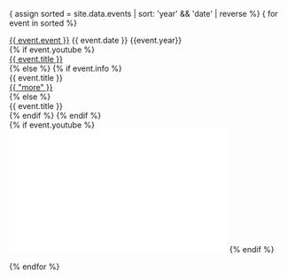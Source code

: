 ---
---

<!--
{% for event in site.data.events %}
-->

{ assign sorted = site.data.events | sort: 'year' && 'date' | reverse %}
{ for event in sorted %}

<div class="eventsoddeven">
<div class="event-wrapper">
<div class="event-content">
<div class="event-name">
<a href="{{event.url}}">{{ event.event }}</a>
    {{ event.date }} {{event.year}}  
</div>
    {% if event.youtube %}
<div class="event-youtube"><a href="{{ event.youtube }}">{{ event.title }}</a>
</div>
    {% else %}
        {% if event.info %}
<div class="event-title">{{ event.title }}
</div>
<div class="info"><a href="{{ event.info }}">{{ "more" }}</a>
</div>
        {% else %}
<div class="event-title">{{ event.title }}
</div>
        {% endif %}
    {% endif %}
</div>
    {% if event.youtube %}
<iframe class="itemvid" width="393.75" height="221.625" src="{{ event.embed }}" frameborder="0" allow="accelerometer; clipboard-write; encrypted-media; gyroscope; picture-in-picture" allowfullscreen></iframe>
    {% endif %}
</div>
</div>

{% endfor %}